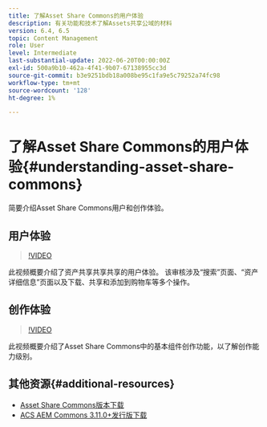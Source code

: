 ```yaml
---
title: 了解Asset Share Commons的用户体验
description: 有关功能和技术了解Assets共享公域的材料
version: 6.4, 6.5
topic: Content Management
role: User
level: Intermediate
last-substantial-update: 2022-06-20T00:00:00Z
exl-id: 500a9b10-462a-4f41-9b07-67138955cc3d
source-git-commit: b3e9251bdb18a008be95c1fa9e5c79252a74fc98
workflow-type: tm+mt
source-wordcount: '128'
ht-degree: 1%

---
```


# 了解Asset Share Commons的用户体验{#understanding-asset-share-commons}

简要介绍Asset Share Commons用户和创作体验。

## 用户体验

>[!VIDEO](https://video.tv.adobe.com/v/20497?quality=12&learn=on)

此视频概要介绍了资产共享共享共享的用户体验。 该审核涉及“搜索”页面、“资产详细信息”页面以及下载、共享和添加到购物车等多个操作。

## 创作体验

>[!VIDEO](https://video.tv.adobe.com/v/20498?quality=12&learn=on)

此视频概要介绍了Asset Share Commons中的基本组件创作功能，以了解创作能力级别。

## 其他资源{#additional-resources}

* [Asset Share Commons版本下载](https://github.com/Adobe-Marketing-Cloud/asset-share-commons/releases)
* [ACS AEM Commons 3.11.0+发行版下载](https://github.com/Adobe-Consulting-Services/acs-aem-commons/releases)
